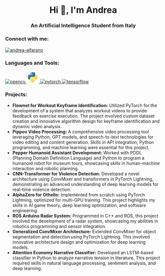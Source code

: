 <h1 align="center">Hi 👋, I'm Andrea</h1>
<h3 align="center">An Artificial Intelligence Student from Italy</h3>

<h3 align="left">Connect with me:</h3>
<p align="left">
<a href="https://linkedin.com/in/andrea-alfarano" target="blank"><img align="center" src="https://raw.githubusercontent.com/rahuldkjain/github-profile-readme-generator/master/src/images/icons/Social/linked-in-alt.svg" alt="andrea-alfarano" height="30" width="40" /></a>
</p>

<h3 align="left">Languages and Tools:</h3>
<p align="left">
<a href="https://opencv.org/" target="_blank" rel="noreferrer"> <img src="https://www.vectorlogo.zone/logos/opencv/opencv-icon.svg" alt="opencv" width="40" height="40"/> </a>
<a href="https://www.python.org" target="_blank" rel="noreferrer"> <img src="https://raw.githubusercontent.com/devicons/devicon/master/icons/python/python-original.svg" alt="python" width="40" height="40"/> </a>
<a href="https://pytorch.org/" target="_blank" rel="noreferrer"> <img src="https://www.vectorlogo.zone/logos/pytorch/pytorch-icon.svg" alt="pytorch" width="40" height="40"/> </a>
<a href="https://www.tensorflow.org" target="_blank" rel="noreferrer"> <img src="https://www.vectorlogo.zone/logos/tensorflow/tensorflow-icon.svg" alt="tensorflow" width="40" height="40"/> </a>
</p>

<h3 align="left">Projects:</h3>
<ul>
  <li><strong>Flownet for Workout Keyframe Identification:</strong> Utilized PyTorch for the development of a system that analyzes workout videos to provide feedback on exercise execution. The project involved custom dataset creation and innovative algorithm design for keyframe identification and dynamic video analysis.</li>
  <li><strong>Pippov Video Processing:</strong> A comprehensive video processing tool leveraging Python, GPT models, and speech-to-text technologies for video editing and content generation. Skills in API integration, Python programming, and machine learning were essential for this project.</li>
  <li><strong>Pepper Humanoid Assistant Development:</strong> Worked with PDDL (Planning Domain Definition Language) and Python to program a humanoid robot for museum tours, showcasing skills in human-machine interaction and robotic planning.</li>
  <li><strong>CNN-Transformer for Violence Detection:</strong> Developed a novel architecture using ConvMixer and transformers in PyTorch Lightning, demonstrating an advanced understanding of deep learning models for real-time violence detection.</li>
  <li><strong>AlphaZero for Othello:</strong> Implemented from scratch using PyTorch Lightning, optimized for multi-GPU training. This project highlights my skills in AI game theory, deep learning optimization, and software engineering.</li>
  <li><strong>ROS Arduino Radar System:</strong> Programmed in C++ and ROS, this project involved the development of a radar system, showcasing my abilities in robotics programming and sensor integration.</li>
  <li><strong>Generalized ConvMixer Architecture:</strong> Extended ConvMixer for object segmentation and detection using PyTorch Lightning. This involved innovative architecture design and optimization for deep learning models.</li>
  <li><strong>Attention Economy Narrative Classifier:</strong> Developed an LSTM-based classifier in Python to analyze narrative tension in literature. This project required skills in natural language processing, sentiment analysis, and deep learning.</li>
</ul>
